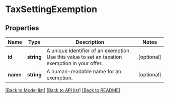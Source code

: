 # TaxSettingExemption

## Properties
Name | Type | Description | Notes
------------ | ------------- | ------------- | -------------
**id** | **string** | A unique identifier of an exemption. Use this value to set an taxation exemption in your offer. | [optional] 
**name** | **string** | A human-readable name for an exemption. | [optional] 

[[Back to Model list]](../../README.md#documentation-for-models) [[Back to API list]](../../README.md#documentation-for-api-endpoints) [[Back to README]](../../README.md)

